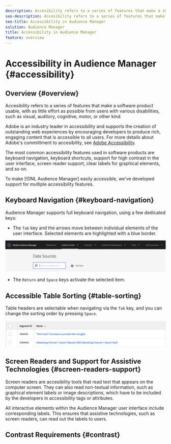 ```yaml
---
description: Accesibility refers to a series of features that make a software product usable, with as little effort as possible from users with various disabilities, such as visual, auditory, cognitive, motor, or other kind.
seo-description: Accesibility refers to a series of features that make a software product usable, with as little effort as possible from users with various disabilities, such as visual, auditory, cognitive, motor, or other kind.
seo-title: Accessibility in Audience Manager
solution: Audience Manager
title: Accessibility in Audience Manager
feature: overview
---
```


# Accessibility in Audience Manager {#accessibility}

## Overview {#overview}

Accesibility refers to a series of features that make a software product usable, with as little effort as possible from users with various disabilities, such as visual, auditory, cognitive, motor, or other kind.

Adobe is an industry leader in accessibility and supports the creation of outstanding web experiences by encouraging developers to produce rich, engaging content that is accessible to all users. For more details about Adobe's committment to accesibility, see [Adobe Accessibility](https://www.adobe.com/accessibility.html).

The most common accessibility features used in software products are keyboard navigation, keyboard shortcuts, support for high contrast in the user interface, screen reader support, clear labels for graphical elements, and so on.

To make [!DNL Audience Manager] easily accessible, we've developed support for multiple accessibility features.

## Keyboard Navigation {#keyboard-navigation}

Audience Manager supports full keyboard navigation, using a few dedicated keys:

* The `Tab` key and the arrows move between individual elements of the user interface. Selected elements are highlighted with a blue border.

![accesibility-highlight](assets/accesibility-highlight.png)

* The `Return` and `Space` keys activate the selected item.

## Accessible Table Sorting {#table-sorting}

Table headers are selectable when navigating via the `Tab` key, and you can change the sorting order by pressing `Space`.

![accessibility-table-headers](assets/accessibility-table-headers.png)

## Screen Readers and Support for Assistive Technologies {#screen-readers-support}

Screen readers are accesibility tools that read text that appears on the computer screen. They can also read non-textual information, such as graphical element labels or image descriptions, which have to be included by the developers in accessibility tags or attributes.

All interactive elements within the Audience Manager user interface include corresponding labels. This ensures that assistive technologies, such as screen readers, can read out the labels to users.

## Contrast Requirements {#contrast}